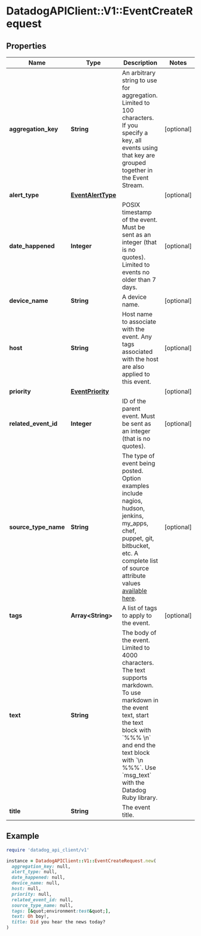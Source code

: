 # DatadogAPIClient::V1::EventCreateRequest

## Properties

| Name                 | Type                                    | Description                                                                                                                                                                                                                                                               | Notes      |
| -------------------- | --------------------------------------- | ------------------------------------------------------------------------------------------------------------------------------------------------------------------------------------------------------------------------------------------------------------------------- | ---------- |
| **aggregation_key**  | **String**                              | An arbitrary string to use for aggregation. Limited to 100 characters. If you specify a key, all events using that key are grouped together in the Event Stream.                                                                                                          | [optional] |
| **alert_type**       | [**EventAlertType**](EventAlertType.md) |                                                                                                                                                                                                                                                                           | [optional] |
| **date_happened**    | **Integer**                             | POSIX timestamp of the event. Must be sent as an integer (that is no quotes). Limited to events no older than 7 days.                                                                                                                                                     | [optional] |
| **device_name**      | **String**                              | A device name.                                                                                                                                                                                                                                                            | [optional] |
| **host**             | **String**                              | Host name to associate with the event. Any tags associated with the host are also applied to this event.                                                                                                                                                                  | [optional] |
| **priority**         | [**EventPriority**](EventPriority.md)   |                                                                                                                                                                                                                                                                           | [optional] |
| **related_event_id** | **Integer**                             | ID of the parent event. Must be sent as an integer (that is no quotes).                                                                                                                                                                                                   | [optional] |
| **source_type_name** | **String**                              | The type of event being posted. Option examples include nagios, hudson, jenkins, my_apps, chef, puppet, git, bitbucket, etc. A complete list of source attribute values [available here](https://docs.datadoghq.com/integrations/faq/list-of-api-source-attribute-value). | [optional] |
| **tags**             | **Array&lt;String&gt;**                 | A list of tags to apply to the event.                                                                                                                                                                                                                                     | [optional] |
| **text**             | **String**                              | The body of the event. Limited to 4000 characters. The text supports markdown. To use markdown in the event text, start the text block with &#x60;%%% \\n&#x60; and end the text block with &#x60;\\n %%%&#x60;. Use &#x60;msg_text&#x60; with the Datadog Ruby library.  |            |
| **title**            | **String**                              | The event title.                                                                                                                                                                                                                                                          |            |

## Example

```ruby
require 'datadog_api_client/v1'

instance = DatadogAPIClient::V1::EventCreateRequest.new(
  aggregation_key: null,
  alert_type: null,
  date_happened: null,
  device_name: null,
  host: null,
  priority: null,
  related_event_id: null,
  source_type_name: null,
  tags: [&quot;environment:test&quot;],
  text: Oh boy!,
  title: Did you hear the news today?
)
```
